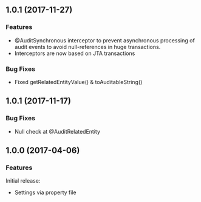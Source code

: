 

<!--
### Bug Fixes
### Features
### BREAKING CHANGES
-->

<a name="1.0.2"></a>

## 1.0.1 (2017-11-27)

<a name="1.0.2"></a>

### Features

 * @AuditSynchronous interceptor to prevent asynchronous processing of audit events to avoid null-references in huge transactions.
 * Interceptors are now based on JTA transactions

### Bug Fixes

 * Fixed getRelatedEntityValue() & toAuditableString()


<a name="1.0.1"></a>
 
## 1.0.1 (2017-11-17)

### Bug Fixes

* Null check at @AuditRelatedEntity



<a name="1.0.0"></a>

## 1.0.0 (2017-04-06)

### Features

Initial release:

* Settings via property file